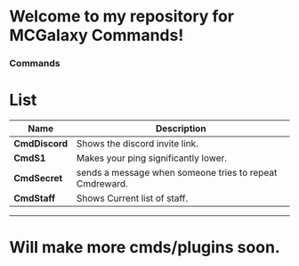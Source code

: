 # **Welcome to my repository for MCGalaxy Commands!**

### Commands
# List

| Name | Description |
| ------------- | -----|
|  **CmdDiscord** | Shows the discord invite link.
|  **CmdS1** | Makes your ping significantly lower.
|  **CmdSecret** | sends a message when someone tries to repeat Cmdreward.
|  **CmdStaff** | Shows Current list of staff.
_______________________________________________________
# **Will make more cmds/plugins soon.**
